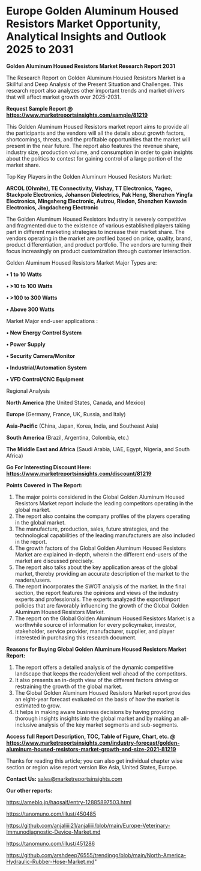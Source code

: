 # Europe Golden Aluminum Housed Resistors Market Opportunity, Analytical Insights and Outlook 2025 to 2031

<strong>Golden Aluminum Housed Resistors Market Research Report 2031</strong>

The Research Report on Golden Aluminum Housed Resistors Market is a Skillful and Deep Analysis of the Present Situation and Challenges. This research report also analyzes other important trends and market drivers that will affect market growth over 2025-2031.

<strong>Request Sample Report @ <a href=https://www.marketreportsinsights.com/sample/81219>https://www.marketreportsinsights.com/sample/81219</a></strong>

This Golden Aluminum Housed Resistors market report aims to provide all the participants and the vendors will all the details about growth factors, shortcomings, threats, and the profitable opportunities that the market will present in the near future. The report also features the revenue share, industry size, production volume, and consumption in order to gain insights about the politics to contest for gaining control of a large portion of the market share.

Top Key Players in the Golden Aluminum Housed Resistors Market:

<strong>ARCOL (Ohmite), TE Connectivity, Vishay, TT Electronics, Yageo, Stackpole Electronics, Johanson Dielectrics, Pak Heng, Shenzhen Yingfa Electronics, Mingsheng Electronic, Autrou, Riedon, Shenzhen Kawaxin Electronics, Jingdacheng Electronic</strong>

The Golden Aluminum Housed Resistors Industry is severely competitive and fragmented due to the existence of various established players taking part in different marketing strategies to increase their market share. The vendors operating in the market are profiled based on price, quality, brand, product differentiation, and product portfolio. The vendors are turning their focus increasingly on product customization through customer interaction.

Golden Aluminum Housed Resistors Market Major Types are:

<strong>• 1 to 10 Watts

• >10 to 100 Watts

• >100 to 300 Watts

• Above 300 Watts</strong>

Market Major end-user applications :

<strong>• New Energy Control System

• Power Supply

• Security Camera/Monitor

• Industrial/Automation System

• VFD Control/CNC Equipment</strong>

Regional Analysis

</u><strong><b>North America</b></strong> (the United States, Canada, and Mexico)

<strong><b>Europe </b></strong>(Germany, France, UK, Russia, and Italy)

<strong><b>Asia-Pacific</b></strong> (China, Japan, Korea, India, and Southeast Asia)

<strong><b>South America</b></strong> (Brazil, Argentina, Colombia, etc.)

<strong><b>The Middle East and Africa</b></strong> (Saudi Arabia, UAE, Egypt, Nigeria, and South Africa)

<strong>Go For Interesting Discount Here: <a href=https://www.marketreportsinsights.com/discount/81219>https://www.marketreportsinsights.com/discount/81219</a></strong>

<strong>Points Covered in The Report:</strong>
<ol>
  <li>The major points considered in the Global Golden Aluminum Housed Resistors Market report include the leading competitors operating in the global market.</li>
  <li>The report also contains the company profiles of the players operating in the global market.</li>
  <li>The manufacture, production, sales, future strategies, and the technological capabilities of the leading manufacturers are also included in the report.</li>
  <li>The growth factors of the Global Golden Aluminum Housed Resistors Market are explained in-depth, wherein the different end-users of the market are discussed precisely.</li>
  <li>The report also talks about the key application areas of the global market, thereby providing an accurate description of the market to the readers/users.</li>
  <li>The report incorporates the SWOT analysis of the market. In the final section, the report features the opinions and views of the industry experts and professionals. The experts analyzed the export/import policies that are favorably influencing the growth of the Global Golden Aluminum Housed Resistors Market.</li>
  <li>The report on the Global Golden Aluminum Housed Resistors Market is a worthwhile source of information for every policymaker, investor, stakeholder, service provider, manufacturer, supplier, and player interested in purchasing this research document.</li>
</ol>
<strong>Reasons for Buying Global Golden Aluminum Housed Resistors Market Report:</strong>

<ol>
  <li>The report offers a detailed analysis of the dynamic competitive landscape that keeps the reader/client well ahead of the competitors.</li>
  <li>It also presents an in-depth view of the different factors driving or restraining the growth of the global market.</li>
  <li>The Global Golden Aluminum Housed Resistors Market report provides an eight-year forecast evaluated on the basis of how the market is estimated to grow.</li>
  <li>It helps in making aware business decisions by having providing thorough insights insights into the global market and by making an all-inclusive analysis of the key market segments and sub-segments.</li>
</ol>
<strong>Access full Report Description, TOC, Table of Figure, Chart, etc. @ <a href=https://www.marketreportsinsights.com/industry-forecast/golden-aluminum-housed-resistors-market-growth-and-size-2021-81219>https://www.marketreportsinsights.com/industry-forecast/golden-aluminum-housed-resistors-market-growth-and-size-2021-81219</a></strong>


Thanks for reading this article; you can also get individual chapter wise section or region wise report version like Asia, United States, Europe.

<strong>Contact Us:</strong>
sales@marketreportsinsights.com

<strong>Our other reports:</strong>

<a href=https://ameblo.jp/haqsaif/entry-12885897503.html>https://ameblo.jp/haqsaif/entry-12885897503.html</a>

<a href=https://tanomuno.com/illust/450485>https://tanomuno.com/illust/450485</a>

<a href=https://github.com/anjaliiii21/anjaliiii/blob/main/Europe-Veterinary-Immunodiagnostic-Device-Market.md>https://github.com/anjaliiii21/anjaliiii/blob/main/Europe-Veterinary-Immunodiagnostic-Device-Market.md</a>

<a href=https://tanomuno.com/illust/451286>https://tanomuno.com/illust/451286</a>

<a href=https://github.com/arshdeep76555/trendingg/blob/main/North-America-Hydraulic-Rubber-Hose-Market.md>https://github.com/arshdeep76555/trendingg/blob/main/North-America-Hydraulic-Rubber-Hose-Market.md</a>"
